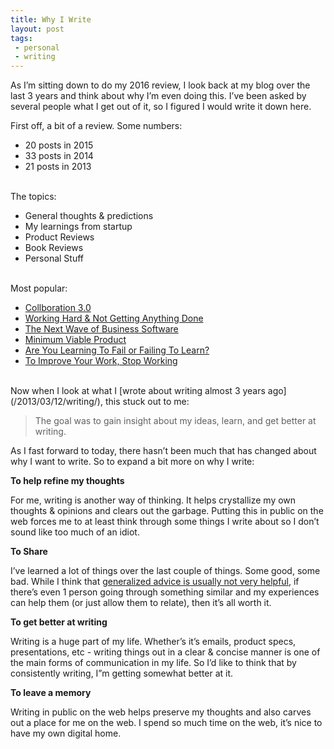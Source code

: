 ```yaml
---
title: Why I Write
layout: post
tags: 
 - personal
 - writing
---
```


As I’m sitting down to do my 2016 review, I look back at my blog   over the last 3 years and think about why I’m even doing this. I’ve been asked by several people what I get out of it, so I figured I would write it down here.

First off, a bit of a review. Some numbers:

* 20 posts in 2015
* 33 posts in 2014
* 21 posts in 2013

</br>
The topics:

* General thoughts & predictions
* My learnings from startup
* Product Reviews
* Book Reviews
* Personal Stuff

</br>
Most popular: 

* [Collboration 3.0](/2014/10/01/collaboration/)
* [Working Hard & Not Getting Anything Done](/2013/08/27/pretending-to-work/)
* [The Next Wave of Business Software](/2015/12/09/future-of-business-software/)
* [Minimum Viable Product](/2014/08/18/mvp/)
* [Are You Learning To Fail or Failing To Learn?](/2013/05/23/learning-to-fail/)
* [To Improve Your Work, Stop Working](/2013/08/01/sharpening-the-saw/)

</br>
Now when I look at what I [wrote about writing almost 3 years ago](/2013/03/12/writing/), this stuck out to me: 

> The goal was to gain insight about my ideas, learn, and get better at writing.

As I fast forward to today, there hasn’t been much that has changed about why I want to write. So to expand a bit more on why I write: 

__To help refine my thoughts__

For me, writing is another way of thinking. It helps crystallize my own thoughts & opinions and clears out the garbage. Putting this in public on the web forces me to at least think through some things I write about so I don’t sound like too much of an idiot.

__To Share__

I’ve learned a lot of things over the last couple of things. Some good, some bad. While I think that [generalized advice is usually not very helpful](/2014/09/02/advice/), if there’s even 1 person going through something similar and my experiences can help them (or just allow them to relate), then it’s all worth it.

__To get better at writing__

Writing is a huge part of my life. Whether’s it’s emails, product specs, presentations, etc - writing things out in a clear & concise manner is one of the main forms of communication in my life. So I’d like to think that by consistently writing, I”m getting somewhat better at it.

__To leave a memory__

Writing in public on the web helps preserve my thoughts and also carves out a place for me on the web. I spend so much time on the web, it’s nice to have my own digital home.






